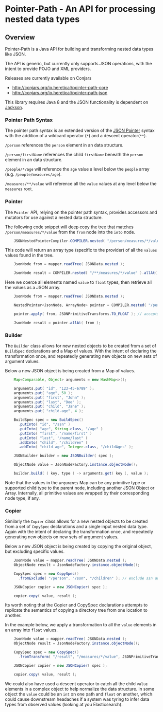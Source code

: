 # Pointer-Path - An API for processing nested data types

## Overview

Pointer-Path is a Java API for building and transforming nested data types like JSON.

The API is generic, but currently only supports JSON operations, with the intent to provide POJO and XML providers.

Releases are currently available on Conjars

* http://conjars.org/io.heretical/pointer-path-core
* http://conjars.org/io.heretical/pointer-path-json

This library requires Java 8 and the JSON functionality is dependent on [Jackson](https://github.com/FasterXML/jackson).

### Pointer Path Syntax

The pointer path syntax is an extended version of the [JSON
Pointer](https://tools.ietf.org/html/draft-ietf-appsawg-json-pointer-03) syntax with the addition of a wildcard operator
(`*`) and a descent operator(`**`).

`/person` references the `person` element in an data structure.

`/person/firstName` references the child `firstName` beneath the `person` element in an data structure.

`/people/*/age` will reference the `age` value a level below the `people` array (e.g. `/people/measures/age`).

`/measures/**/value` will reference all the `value` values at any level below the `measures` root.

### Pointer

The `Pointer` API, relying on the pointer path syntax, provides accessors and mutators for use against a nested data
structure.

The following code snippet will deep copy the tree that matches `/person/measures/*/value` from the `from` node into the
`into` node.

```java
    JSONNestedPointerCompiler.COMPILER.nested( "/person/measures/*/value" ).copy( from, into );
```  

This code will return an array type (specific to the provider) of all the `values` values found in the tree.

```java
    JsonNode from = mapper.readTree( JSONData.nested );

    JsonNode result = COMPILER.nested( "/**/measures/*/value" ).allAt( from );
```

Here we coerce all elements named `value` to `float` types, then retrieve all the values as a JSON array.

```java
    JsonNode from = mapper.readTree( JSONData.nested );

    NestedPointer<JsonNode, ArrayNode> pointer = COMPILER.nested( "/person/**/value" );

    pointer.apply( from, JSONPrimitiveTransforms.TO_FLOAT ); // accepts a Java 8 Function or lambda

    JsonNode result = pointer.allAt( from );
```

### Builder

The `Builder` class allows for new nested objects to be created from a set of `BuildSpec` declarations and a Map of
values. With the intent of declaring the transformation once, and repeatedly generating new objects on new sets of
argument values.

Below a new JSON object is being created from a Map of values.

```java
    Map<Comparable, Object> arguments = new HashMap<>();

    arguments.put( "id", "123-45-6789" );
    arguments.put( "age", 50 );
    arguments.put( "first", "John" );
    arguments.put( "last", "Doe" );
    arguments.put( "child", "Jane" );
    arguments.put( "child-age", 4 );

    BuildSpec spec = new BuildSpec()
      .putInto( "id", "/ssn" )
      .putInto( "age", String.class, "/age" )
      .putInto( "first", "/name/first" )
      .putInto( "last", "/name/last" )
      .addInto( "child", "/children" )
      .addInto( "child-age", Integer.class, "/childAges" );

    JSONBuilder builder = new JSONBuilder( spec );

    ObjectNode value = JsonNodeFactory.instance.objectNode();

    builder.build( ( key, type ) -> arguments.get( key ), value );
```

Note that the values in the `arguments` Map can be any primitive type or supported child type to the parent node,
including another JSON Object or Array. Internally, all primitive values are wrapped by their corresponding node type,
if any.

### Copier

Similarly the `Copier` class allows for a new nested objects to be created from a set of `CopySpec` declarations and a
single input nested data type. Again with the intent of declaring the transformation once, and repeatedly generating new
objects on new sets of argument values.

Below a new JSON object is being created by copying the original object, but excluding specific values.

```java
    JsonNode value = mapper.readTree( JSONData.nested );
    ObjectNode result = JsonNodeFactory.instance.objectNode();

    CopySpec spec = new CopySpec()
      .fromExclude( "/person", "/ssn", "/children" ); // exclude ssn and children from the result

    JSONCopier copier = new JSONCopier( spec );

    copier.copy( value, result );
```

Its worth noting that the Copier and CopySpec declarations attempts to replicate the semantics of copying a directory 
tree from one location to another.

In the example below, we apply a transformation to all the `value` elements in an array into `float` values. 

```java
    JsonNode value = mapper.readTree( JSONData.nested );
    ObjectNode result = JsonNodeFactory.instance.objectNode();

    CopySpec spec = new CopySpec()
      .fromTransform( "/result", "/measures/*/value", JSONPrimitiveTransforms.TO_FLOAT );

    JSONCopier copier = new JSONCopier( spec );

    copier.copy( value, result );
```

We could also have used a descent operator to catch all the child `value` elements in a complex object to help normalize
the data structure. In some object the `value` could be an `int` on one path and `float` on another, which could cause
downstream headaches if a system was tyring to infer data types from observed values (looking at you Elasticsearch).